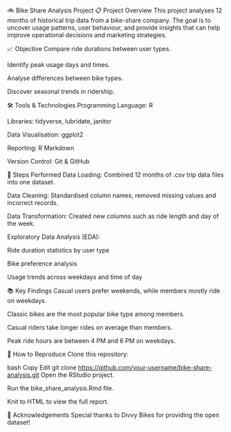 🚲 Bike Share Analysis Project
📋 Project Overview
This project analyses 12 months of historical trip data from a bike-share company.
The goal is to uncover usage patterns, user behaviour, and provide insights that can help improve operational decisions and marketing strategies.

📈 Objective
Compare ride durations between user types.

Identify peak usage days and times.

Analyse differences between bike types.

Discover seasonal trends in ridership.

🛠️ Tools & Technologies
Programming Language: R

Libraries: tidyverse, lubridate, janitor

Data Visualisation: ggplot2

Reporting: R Markdown

Version Control: Git & GitHub

🧩 Steps Performed
Data Loading: Combined 12 months of .csv trip data files into one dataset.

Data Cleaning: Standardised column names, removed missing values and incorrect records.

Data Transformation: Created new columns such as ride length and day of the week.

Exploratory Data Analysis (EDA):

Ride duration statistics by user type

Bike preference analysis

Usage trends across weekdays and time of day


📚 Key Findings
Casual users prefer weekends, while members mostly ride on weekdays.

Classic bikes are the most popular bike type among members.

Casual riders take longer rides on average than members.

Peak ride hours are between 4 PM and 6 PM on weekdays.

🚀 How to Reproduce
Clone this repository:

bash
Copy
Edit
git clone https://github.com/your-username/bike-share-analysis.git
Open the RStudio project.

Run the bike_share_analysis.Rmd file.

Knit to HTML to view the full report.

🤝 Acknowledgements
Special thanks to Divvy Bikes for providing the open dataset!
